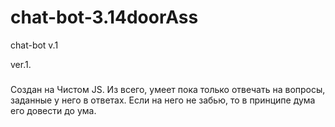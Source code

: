 # chat-bot-3.14doorAss
chat-bot v.1


ver.1.
#####
Создан на Чистом JS.
Из всего, умеет пока только отвечать на вопросы, заданные у него в ответах.
Если на него не забью, то в принципе дума его довести до ума.
#####
